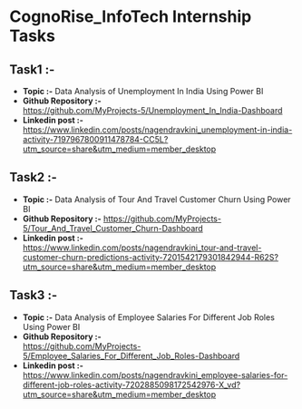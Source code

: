 # CognoRise_InfoTech Internship Tasks

## Task1 :-                                                                                                                             
* **Topic :-**      Data Analysis of Unemployment In India Using Power BI
* **Github Repository :-**                                                                                                                                                                 
  https://github.com/MyProjects-5/Unemployment_In_India-Dashboard                                                                                                                                                                                                                            
* **Linkedin post :-**                                                                                                                                                                            
  https://www.linkedin.com/posts/nagendravkini_unemployment-in-india-activity-7197967800911478784-CC5L?utm_source=share&utm_medium=member_desktop

## Task2 :-
* **Topic :-**      Data Analysis of Tour And Travel Customer Churn Using Power BI
* **Github Repository :-**
  https://github.com/MyProjects-5/Tour_And_Travel_Customer_Churn-Dashboard                                                                                                                                                                                                                                      
* **Linkedin post :-**                                                                 
  https://www.linkedin.com/posts/nagendravkini_tour-and-travel-customer-churn-predictions-activity-7201542179301842944-R62S?utm_source=share&utm_medium=member_desktop
                                                                                                              
## Task3 :-
* **Topic :-**      Data Analysis of Employee Salaries For Different Job Roles Using Power BI                                                                  
* **Github Repository :-**                                                                                                                                                                         
  https://github.com/MyProjects-5/Employee_Salaries_For_Different_Job_Roles-Dashboard                                                                                             
* **Linkedin post :-**
  https://www.linkedin.com/posts/nagendravkini_employee-salaries-for-different-job-roles-activity-7202885098172542976-X_vd?utm_source=share&utm_medium=member_desktop                                 

